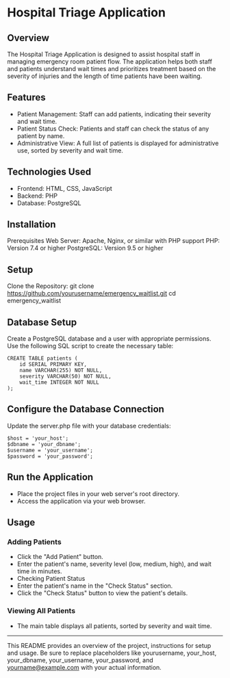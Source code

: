 # Hospital Triage Application

## Overview
The Hospital Triage Application is designed to assist hospital staff in managing emergency room patient flow. The application helps both staff and patients understand wait times and prioritizes treatment based on the severity of injuries and the length of time patients have been waiting.

## Features
- Patient Management: Staff can add patients, indicating their severity and wait time.
- Patient Status Check: Patients and staff can check the status of any patient by name.
- Administrative View: A full list of patients is displayed for administrative use, sorted by severity and wait time.

## Technologies Used
- Frontend: HTML, CSS, JavaScript
- Backend: PHP
- Database: PostgreSQL

## Installation
Prerequisites
Web Server: Apache, Nginx, or similar with PHP support
PHP: Version 7.4 or higher
PostgreSQL: Version 9.5 or higher

## Setup
Clone the Repository: 
git clone https://github.com/yourusername/emergency_waitlist.git
cd emergency_waitlist

## Database Setup
Create a PostgreSQL database and a user with appropriate permissions.
Use the following SQL script to create the necessary table:

```
CREATE TABLE patients (
    id SERIAL PRIMARY KEY,
    name VARCHAR(255) NOT NULL,
    severity VARCHAR(50) NOT NULL,
    wait_time INTEGER NOT NULL
);
```

## Configure the Database Connection
Update the server.php file with your database credentials:
```
$host = 'your_host';
$dbname = 'your_dbname';
$username = 'your_username';
$password = 'your_password';
```

## Run the Application
- Place the project files in your web server's root directory.
- Access the application via your web browser.

## Usage
### Adding Patients
- Click the "Add Patient" button.
- Enter the patient's name, severity level (low, medium, high), and wait time in minutes.
- Checking Patient Status
- Enter the patient's name in the "Check Status" section.
- Click the "Check Status" button to view the patient's details.
  
### Viewing All Patients
- The main table displays all patients, sorted by severity and wait time.


_______________________________________________

This README provides an overview of the project, instructions for setup and usage. Be sure to replace placeholders like yourusername, your_host, your_dbname, your_username, your_password, and yourname@example.com with your actual information.

